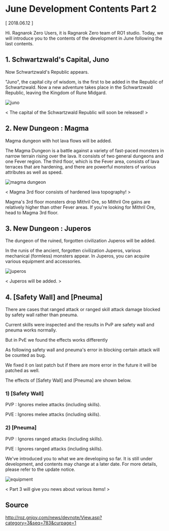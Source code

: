 # June Development Contents Part 2

[ 2018.06.12 ]

Hi. Ragnarok Zero Users, it is Ragnarok Zero team of RO1 studio. Today, we will introduce you to the contents of the development in June following the last contents.

## 1. Schwartzwald's Capital, Juno

Now Schwartzwald's Republic appears.

"Juno", the capital city of wisdom, is the first to be added in the Republic of Schwartzwald. Now a new adventure takes place in the Schwartzwald Republic, leaving the Kingdom of Rune Midgard.

![juno](http://imgc.gnjoy.com/ufile/common/2018/06/12/015549_6foCOfXz.png)

< The capital of the Schwartzwald Republic will soon be released! >

## 2. New Dungeon : Magma

Magma dungeon with hot lava flows will be added.

The Magma Dungeon is a battle against a variety of fast-paced monsters in narrow terrain rising over the lava. It consists of two general dungeons and one Fever region. The third floor, which is the Fever area, consists of lava terraces that are hardening, and there are powerful monsters of various attributes as well as speed.

![magma dungeon](http://imgc.gnjoy.com/ufile/common/2018/06/12/015607_oimiTel7.png)

< Magma 3rd floor consists of hardened lava topography! >

Magma's 3rd floor monsters drop Mithril Ore, so Mithril Ore gains are relatively higher than other Fever areas. If you're looking for Mithril Ore, head to Magma 3rd floor.

## 3. New Dungeon : Juperos

The dungeon of the ruined, forgotten civilization Juperos will be added.

In the runis of the ancient, forgotten civilization Juperos, various mechanical (formless) monsters appear. In Juperos, you can acquire various equipment and accessories.

![juperos](http://imgc.gnjoy.com/ufile/common/2018/06/12/015619_Ad6zmnFk.png)

< Juperos will be added. >

## 4. [Safety Wall] and [Pneuma]

There are cases that ranged attack or ranged skill attack damage blocked by safety wall rather than pneuma.

Current skills were inspected and the results in PvP are safety wall and pneuma works normally.

But in PvE we found the effects works differently

As following safety wall and pneuma's error in blocking certain attack will be counted as bug.

We fixed it on last patch but if there are more error in the future it will be patched as well.

The effects of [Safety Wall] and [Pneuma] are shown below.

### 1) [Safety Wall]

PVP : Ignores melee attacks (including skills).

PVE : Ignores melee attacks (including skills).

### 2) [Pneuma]

PVP : Ignores ranged attacks (including skills).

PVE : Ignores ranged attacks (including skills).

We've introduced you to what we are developing so far. It is still under development, and contents may change at a later date. For more details, please refer to the update notice.

![equipment](http://imgc.gnjoy.com/ufile/common/2018/06/12/015632_4IBG1kJk.png)
 
< Part 3 will give you news about various items! >

## Source

http://roz.gnjoy.com/news/devnote/View.asp?category=3&seq=783&curpage=1